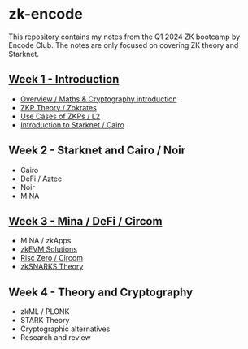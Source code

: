 # zk-encode

This repository contains my notes from the Q1 2024 ZK bootcamp by Encode Club. The notes are only focused on covering ZK theory and Starknet.

## [Week 1 - Introduction](./week-1/)
 - [Overview / Maths & Cryptography introduction](./week-1/lesson-1.md)
 - [ZKP Theory / Zokrates](./week-1/lesson-2.md)
 - [Use Cases of ZKPs / L2](./week-1/lesson-3.md)
 - [Introduction to Starknet / Cairo](./week-1/lesson-4.md)

## Week 2 - Starknet and Cairo / Noir
 - Cairo
 - DeFi / Aztec
 - Noir
 - MINA

## [Week 3 - Mina / DeFi / Circom](./week-3/)
 - MINA / zkApps
 - [zkEVM Solutions](./week-3/lesson-10.md)
 - [Risc Zero / Circom](./week-3/lesson-11.md)
 - [zkSNARKS Theory](./week-3/lesson-12.md)

## Week 4 - Theory and Cryptography
 - zkML / PLONK
 - STARK Theory
 - Cryptographic alternatives
 - Research and review